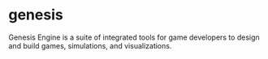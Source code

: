 # genesis
Genesis Engine is a suite of integrated tools for game developers to design and build games, simulations, and visualizations.
